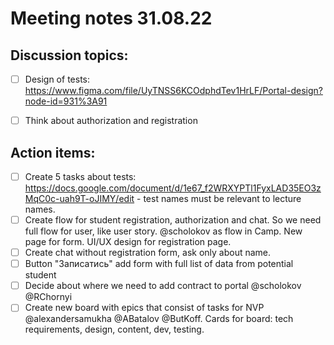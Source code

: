 # Meeting notes 31.08.22  

## Discussion topics: 

- [ ] Design of tests: https://www.figma.com/file/UyTNSS6KCOdphdTev1HrLF/Portal-design?node-id=931%3A91 
- [ ] Think about authorization and registration 
 
 
 
 ## Action items: 
 
- [ ] Create 5 tasks about tests: https://docs.google.com/document/d/1e67_f2WRXYPTl1FyxLAD35EO3zMqC0c-uah9T-oJIMY/edit - test names must be relevant to lecture names. 
- [ ] Create flow for student registration, authorization and chat. So we need full flow for user, like user story. @scholokov as flow in Camp. New page for form. UI/UX design for registration page.      
- [ ] Create chat without registration form, ask only about name.
- [ ] Button "Записатись" add form with full list of data from potential student 
- [ ] Decide about where we need to add contract to portal @scholokov @RChornyi 
- [ ] Create new board with epics that consist of tasks for NVP  @alexandersamukha @ABatalov @ButKoff. Сards for board: tech requirements, design, content, dev, testing. 
